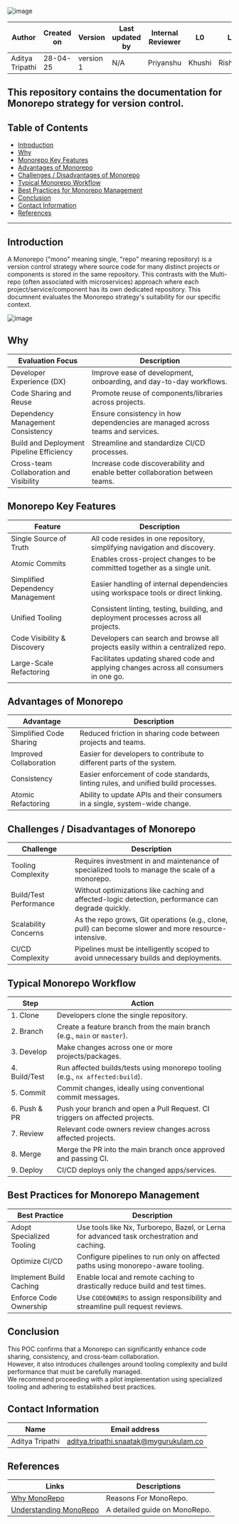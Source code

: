 ![image](https://github.com/user-attachments/assets/7a3460d3-281d-475b-b65b-21670301cca8)

| Author          | Created on | Version   | Last updated by |  Internal Reviewer | L0  | L1  | L2  |
|-----------------|------------|-----------|------------------|--------------------|-----|-----|-----|
| Aditya Tripathi | 28-04-25   | version 1 | N/A              | Priyanshu        | Khushi | Rishabh | Piyush |

This repository contains the documentation for **Monorepo** strategy for version control.
---

## Table of Contents

*   [Introduction](#introduction)
*   [Why](#why)
*   [Monorepo Key Features](#monorepo-key-features)
*   [Advantages of Monorepo](#advantages-of-monorepo)
*   [Challenges / Disadvantages of Monorepo](#challenges--disadvantages-of-monorepo)
*   [Typical Monorepo Workflow](#typical-monorepo-workflow)
*   [Best Practices for Monorepo Management](#best-practices-for-monorepo-management)
*   [Conclusion](#conclusion)
*   [Contact Information](#contact-information)
*   [References](#references)

---

## Introduction

A Monorepo ("mono" meaning single, "repo" meaning repository) is a version control strategy where source code for many distinct projects or components is stored in the same repository. This contrasts with the Multi-repo (often associated with microservices) approach where each project/service/component has its own dedicated repository. This documnent evaluates the Monorepo strategy's suitability for our specific context.

![image](https://github.com/user-attachments/assets/248febb5-e100-4c83-a2f0-11348a32142a)


## Why

| Evaluation Focus                                 | Description                                                                                   |
|--------------------------------------------------|-----------------------------------------------------------------------------------------------|
| Developer Experience (DX)                        | Improve ease of development, onboarding, and day-to-day workflows.                            |
| Code Sharing and Reuse                           | Promote reuse of components/libraries across projects.                                        |
| Dependency Management Consistency                | Ensure consistency in how dependencies are managed across teams and services.                 |
| Build and Deployment Pipeline Efficiency         | Streamline and standardize CI/CD processes.                                                   |
| Cross-team Collaboration and Visibility          | Increase code discoverability and enable better collaboration between teams.                  |

## Monorepo Key Features

| Feature                            | Description                                                                                   |
|------------------------------------|-----------------------------------------------------------------------------------------------|
| Single Source of Truth             | All code resides in one repository, simplifying navigation and discovery.                     |
| Atomic Commits                     | Enables cross-project changes to be committed together as a single unit.                      |
| Simplified Dependency Management   | Easier handling of internal dependencies using workspace tools or direct linking.             |
| Unified Tooling                    | Consistent linting, testing, building, and deployment processes across all projects.          |
| Code Visibility & Discovery        | Developers can search and browse all projects easily within a centralized repo.               |
| Large-Scale Refactoring            | Facilitates updating shared code and applying changes across all consumers in one go.         |

## Advantages of Monorepo

| Advantage                  | Description                                                                                  |
|---------------------------|----------------------------------------------------------------------------------------------|
| Simplified Code Sharing   | Reduced friction in sharing code between projects and teams.                                |
| Improved Collaboration    | Easier for developers to contribute to different parts of the system.                       |
| Consistency               | Easier enforcement of code standards, linting rules, and unified build processes.           |
| Atomic Refactoring        | Ability to update APIs and their consumers in a single, system-wide change.                 |


## Challenges / Disadvantages of Monorepo

| Challenge                  | Description                                                                                          |
|---------------------------|------------------------------------------------------------------------------------------------------|
| Tooling Complexity         | Requires investment in and maintenance of specialized tools to manage the scale of a monorepo.      |
| Build/Test Performance     | Without optimizations like caching and affected-logic detection, performance can degrade quickly.   |
| Scalability Concerns       | As the repo grows, Git operations (e.g., clone, pull) can become slower and more resource-intensive. |
| CI/CD Complexity           | Pipelines must be intelligently scoped to avoid unnecessary builds and deployments.                 |

## Typical Monorepo Workflow

| Step         | Action                                                                                             |
|--------------|----------------------------------------------------------------------------------------------------|
| 1. Clone     | Developers clone the single repository.                                                            |
| 2. Branch    | Create a feature branch from the main branch (e.g., `main` or `master`).                           |
| 3. Develop   | Make changes across one or more projects/packages.                                                 |
| 4. Build/Test| Run affected builds/tests using monorepo tooling (e.g., `nx affected:build`).                      |
| 5. Commit    | Commit changes, ideally using conventional commit messages.                                        |
| 6. Push & PR | Push your branch and open a Pull Request. CI triggers on affected projects.                        |
| 7. Review    | Relevant code owners review changes across affected projects.                                      |
| 8. Merge     | Merge the PR into the main branch once approved and passing CI.                                    |
| 9. Deploy    | CI/CD deploys only the changed apps/services.                                                      |

## Best Practices for Monorepo Management

| Best Practice                | Description                                                                                   |
|-----------------------------|-----------------------------------------------------------------------------------------------|
| Adopt Specialized Tooling   | Use tools like Nx, Turborepo, Bazel, or Lerna for advanced task orchestration and caching.    |
| Optimize CI/CD              | Configure pipelines to run only on affected paths using monorepo-aware tooling.              |
| Implement Build Caching     | Enable local and remote caching to drastically reduce build and test times.                  |
| Enforce Code Ownership      | Use `CODEOWNERS` to assign responsibility and streamline pull request reviews.               |

## Conclusion

This POC confirms that a Monorepo can significantly enhance code sharing, consistency, and cross-team collaboration.  
However, it also introduces challenges around tooling complexity and build performance that must be carefully managed.  
We recommend proceeding with a pilot implementation using specialized tooling and adhering to established best practices.

## Contact Information

| Name         | Email address          |
|--------------|------------------------|
| Aditya Tripathi          | aditya.tripathi.snaatak@mygurukulam.co     |

## References

| Links        | Descriptions         |
|--------------|------------------------|
|   [Why MonoRepo](https://medium.com/@avicsebooks/monorepo-2edb5a67517d) | Reasons For MonoRepo. |
[Understanding MonoRepo](https://medium.com/@r.sipchenko/understanding-monorepos-ad9c4ac7b504)     |   A detailed guide on MonoRepo.   |
